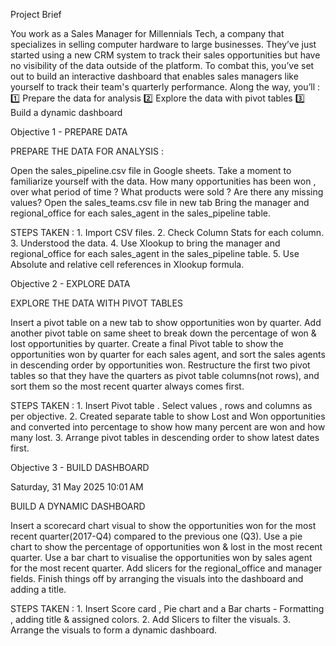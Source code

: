 Project Brief

You work as a Sales Manager for Millennials Tech, a company that specializes in selling computer hardware to large businesses. They’ve just started using a new CRM system to track their sales opportunities but have no visibility of the data outside of the platform. To combat this, you’ve set out to build an interactive dashboard that enables sales managers like yourself to track their team's quarterly performance. 
Along the way, you’ll :
1️⃣ Prepare the data for analysis 
2️⃣ Explore the data with pivot tables
3️⃣ Build a dynamic dashboard 

Objective 1 - PREPARE DATA

PREPARE THE DATA FOR ANALYSIS :

Open the sales_pipeline.csv file in Google sheets.
Take a moment to familiarize yourself with the data. How many opportunities has been won , over what period of time ? What products were sold ? Are there any missing values?
Open the sales_teams.csv file in new tab
Bring the manager and regional_office for each sales_agent in the sales_pipeline table.



STEPS TAKEN :
	1. Import CSV files.
	2. Check Column Stats for each column.
	3. Understood the data.
	4. Use Xlookup to bring the manager and regional_office for each sales_agent in the sales_pipeline table.
	5. Use Absolute and relative cell references in Xlookup formula.


Objective 2 - EXPLORE DATA

EXPLORE THE DATA WITH PIVOT TABLES

Insert a pivot table on a new tab to show opportunities won by quarter.
Add another pivot table on same sheet to break down the percentage of won & lost opportunities by quarter.
Create  a final Pivot table to show the opportunities won by quarter for each sales agent, and sort  the sales agents in descending order by opportunities won.
Restructure the first two pivot tables so that they have the quarters as pivot table columns(not rows), and sort them so the most recent quarter always comes first.

STEPS TAKEN :
	1. Insert Pivot table . Select values , rows and columns as per objective.
	2. Created separate table to show Lost and Won opportunities and converted into percentage to show how many percent are won and how many lost.
	3. Arrange pivot tables in descending order to show latest dates first.


 Objective 3 - BUILD DASHBOARD

Saturday, 31 May 2025
10:01 AM

BUILD A DYNAMIC DASHBOARD

Insert a scorecard chart visual to show the opportunities won for the most recent quarter(2017-Q4) compared to the previous one (Q3).
Use a pie chart to show the percentage of opportunities won  & lost in the most recent quarter.
Use a bar chart to visualise the opportunities won by sales agent for the most recent quarter.
Add slicers for the regional_office and manager fields.
Finish things off by arranging the visuals into the dashboard and adding a title.

STEPS TAKEN :
	1. Insert Score card , Pie chart and a Bar charts -  Formatting , adding title & assigned colors.
	2. Add Slicers to filter the visuals.
	3. Arrange the visuals to form a dynamic dashboard.



